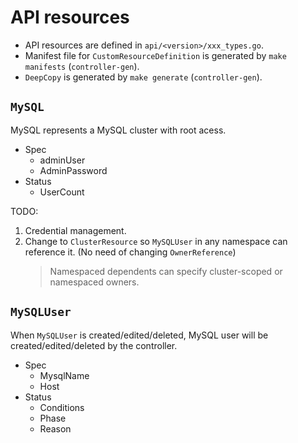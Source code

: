 # API resources

- API resources are defined in `api/<version>/xxx_types.go`.
- Manifest file for `CustomResourceDefinition` is generated by `make manifests` (`controller-gen`).
- `DeepCopy` is generated by `make generate` (`controller-gen`).

## `MySQL`

MySQL represents a MySQL cluster with root acess.

- Spec
    - adminUser
    - AdminPassword
- Status
    - UserCount

TODO:

1. Credential management.
1. Change to `ClusterResource` so `MySQLUser` in any namespace can reference it. (No need of changing `OwnerReference`)
    > Namespaced dependents can specify cluster-scoped or namespaced owners.

## `MySQLUser`

When `MySQLUser` is created/edited/deleted, MySQL user will be created/edited/deleted by the controller.

- Spec
    - MysqlName
    - Host
- Status
    - Conditions
    - Phase
    - Reason
